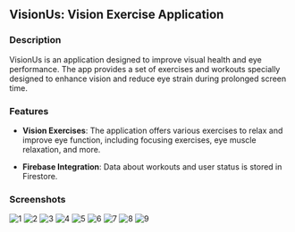 ## VisionUs: Vision Exercise Application

### Description

VisionUs is an application designed to improve visual health and eye performance. The app provides a set of exercises and workouts specially designed to enhance vision and reduce eye strain during prolonged screen time.

### Features

- **Vision Exercises**: The application offers various exercises to relax and improve eye function, including focusing exercises, eye muscle relaxation, and more.

- **Firebase Integration**: Data about workouts and user status is stored in Firestore.

### Screenshots

![1](assets/screenshots/1.png)
![2](assets/screenshots/2.png)
![3](assets/screenshots/3.png)
![4](assets/screenshots/4.png)
![5](assets/screenshots/5.png)
![6](assets/screenshots/6.png)
![7](assets/screenshots/7.png)
![8](assets/screenshots/8.png)
![9](assets/screenshots/9.png)

